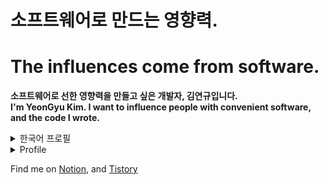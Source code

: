 # 소프트웨어로 만드는 영향력.
# The influences come from software.

**소프트웨어로 선한 영향력을 만들고 싶은 개발자, 김연규입니다.**  
**I'm YeonGyu Kim. I want to influence people with convenient software, and the code I wrote.**

<details>
<summary>한국어 프로필</summary>

![profile image](https://www.notion.so/image/https%3A%2F%2Fs3-us-west-2.amazonaws.com%2Fsecure.notion-static.com%2F2e45b556-b0ff-41d0-9df9-41b1b1fb06ef%2F125192660_1659853970862136_2017992241625194370_o.jpg?table=block&id=08e90ef2-08de-480a-9d4e-2902615eb27f&width=3010&userId=354bc423-f349-4897-8e98-181e8dab2fd7&cache=v2)

# 🥇경력

- 선린인터넷고등학교 정보보호과 재학
- **과학기술정보통신부 주관 SW 마에스트로 11기 최연소 수료**
  - **카페 무인 주문 및 자율주행 기반 서빙 솔루션 프로젝트 기획, PM, 연구 및 개발**
- 고교 최초 해킹동아리 Layer7 19기 부부장
- 제 19회 앱잼 NUGU 분야 장려상
- 2019 특성화 고교생 화이트해커 경진대회 우수상
- 2020 제 6회 선린톤 동상
- 2019 제 5회 선린톤 은상
- 2020 선린 IoT 경진대회 동상
- **선린인터넷고등학교 정보보호과 공식 웹 개발팀 [Jungvengers](https://github.com/jungvengers) 리더**

---

**열심히, 성실히, 꾸준히** 공부하기 위해 노력중입니다. 아래의 wakatime 그래프는 제가 몇시간이나 코딩을 했는지 보여줍니다.  
제가 게으른지, 성실한지 훔쳐보실래요? 😏  


![Wakatime](https://wakatime.com/share/@code_yeongyu/5f740289-1254-494b-a264-806b87209d67.svg)


---

![Github Stats](https://github-readme-stats.vercel.app/api?username=code-yeongyu&show_icons=true)  
![Top Langs](https://github-readme-stats.vercel.app/api/top-langs/?username=code-yeongyu)


</details>

<details>
<summary>Profile</summary>

![profile image](https://www.notion.so/image/https%3A%2F%2Fs3-us-west-2.amazonaws.com%2Fsecure.notion-static.com%2F2e45b556-b0ff-41d0-9df9-41b1b1fb06ef%2F125192660_1659853970862136_2017992241625194370_o.jpg?table=block&id=08e90ef2-08de-480a-9d4e-2902615eb27f&width=3010&userId=354bc423-f349-4897-8e98-181e8dab2fd7&cache=v2)

# 🥇Careers

- Senior @ Sunrint High. Information Security Division 
- **Youngest in Software Maestro 11th supervised by the Ministry of Science and Technology Information and Communication**
  - Lead the 'cafe servi' project, the automated cafe service platform with the autonomous driving serving bot
- Vice leader of HighSchool's first hacking club Layer7 19th
- Encouragement Award from 19th SK Appjam
- Excellence Award from 2019 Specialized HighSchool Students White Hacker Contest
- Silver Award from 5th Sunrinthon
- Bronze Award from 6th Sunrinthon
- Bronze Award from 2020 Sunrin IoT Contest

- **The leader of [Jungvengers](https://github.com/jungvengers)**
  - We make the softwares for our school.

---

I put effort to work hard and continuously. Watch the graph below! 


![Wakatime](https://wakatime.com/share/@code_yeongyu/5f740289-1254-494b-a264-806b87209d67.svg)


---

![Github Stats](https://github-readme-stats.vercel.app/api?username=code-yeongyu&show_icons=true)  
![Top Langs](https://github-readme-stats.vercel.app/api/top-langs/?username=code-yeongyu)


</details>

Find me on [Notion](https://www.notion.so/yeongyu/08e90ef208de480a9d4e2902615eb27f), and [Tistory](https://code-yeongyu.tistory.com)
